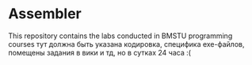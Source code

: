 # Assembler
This repository contains the labs conducted in BMSTU programming courses
тут должна быть указана кодировка, специфика exe-файлов, помещены задания в вики и тд, но в сутках 24 часа :(
